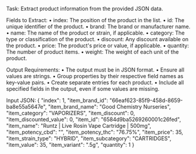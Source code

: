 Task: Extract product information from the provided JSON data.

Fields to Extract:
    • index: The position of the product in the list.
    • id: The unique identifier of the product.
    • brand: The brand or manufacturer name.
    • name: The name of the product or strain, if applicable.
    • category: The type or classification of the product.
    • discount: Any discount available on the product.
    • price: The product's price or value, if applicable.
    • quantity: The number of product items.
    • weight: The weight of each unit of the product.

Output Requirements:
    • The output must be in JSON format.
    • Ensure all values are strings.
    • Group properties by their respective field names as key-value pairs.
    • Create separate entries for each product.
    • Include all specified fields in the output, even if some values are missing.

Input JSON:
    {
        "index": 1,
        "item_brand_id": "66eaf623-85f9-458d-8659-ba8e55a5647e",
        "item_brand_name": "Good Chemistry Nurseries",
        "item_category": "VAPORIZERS",
        "item_discount": 0,
        "item_discounted_value": 0,
        "item_id": "6584d9ba5269260001c26fed",
        "item_name": "Runtz | Live Rosin Vape Cartridge | 500mg",
        "item_potency_cbd": "",
        "item_potency_thc": "76.75%",
        "item_price": 35,
        "item_strain_type": "HYBRID",
        "item_subcategory": "CARTRIDGES",
        "item_value": 35,
        "item_variant": ".5g",
        "quantity": 1
    }